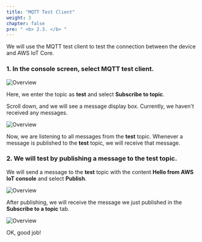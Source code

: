 ```yaml
---
title: "MQTT Test Client"
weight: 3
chapter: false
pre: " <b> 2.3. </b> "
---
```


We will use the MQTT test client to test the connection between the device and AWS IoT Core.

### 1. In the console screen, select **MQTT test client**.

![Overview](/images/23.png)

Here, we enter the topic as **test** and select **Subscribe to topic**.

Scroll down, and we will see a message display box. Currently, we haven't received any messages.

![Overview](/images/25.png)

Now, we are listening to all messages from the **test** topic. Whenever a message is published to the **test** topic, we will receive that message.

### 2. We will test by publishing a message to the **test** topic.

We will send a message to the **test** topic with the content **Hello from AWS IoT console** and select **Publish**.

![Overview](/images/24.png)

After publishing, we will receive the message we just published in the **Subscribe to a topic** tab.

![Overview](/images/26.png)

OK, good job!